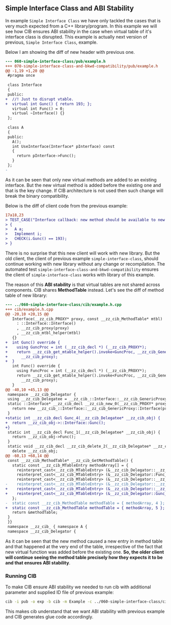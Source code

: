 ## Simple Interface Class and ABI Stability

In example `Simple Interface Class` we have only tackled the cases that is very much expected from a C++ library/program. In this example we will see how CIB ensures ABI stability in the case when virtual table of it's interface class is disrupted. This example is actually next version of previous, `Simple Interface Class`, example.

Below I am showing the diff of new header with previous one.

```diff
--- 060-simple-interface-class/pub/example.h
+++ 070-simple-interface-class-and-bkwd-compatibility/pub/example.h
@@ -1,19 +1,20 @@
 #pragma once
 
 class Interface
 {
 public:
+  //! Just to disrupt vtable.
+  virtual int Gunc() { return 193; };
   virtual int Func() = 0;
   virtual ~Interface() {}
 };
 
 class A
 {
 public:
   A();
   int UseInterface(Interface* pInterface) const
   {
     return pInterface->Func();
   }
 };
-

```

As it can be seen that only new virtual methods are added to an existing interface. But the new virtual method is added before the existing one and that is the key change. If CIB architecture is not used then such change will break the binary compatibility.

Below is the diff of client code from the previous example:

```diff
17a18,23
> TEST_CASE("Interface callback: new method should be available to new clients")
> {
>   A a;
>   Implement i;
>   CHECK(i.Gunc() == 193);
> }

```

There is no surprise that this new client will work with new library. But the old client, the client of previous example `simple-interface-class`, should continue working with new library without any change or recompilation. The automated test `simple-interface-class-and-bkwd-compatibility` ensures the client of `simple-interface-class` works with library of this example.

The reason of this **ABI stability** is that virtual tables are not shared across components. CIB shares **MethodTable** instead. Let's see the diff of method table of new library:

```diff
--- ../060-simple-interface-class/cib/example.h.cpp
+++ cib/example.h.cpp
@@ -20,10 +20,15 @@
   Interface(__zz_cib_PROXY* proxy, const __zz_cib_MethodTable* mtbl)
     : ::Interface::Interface()
     , __zz_cib_proxy(proxy)
     , __zz_cib_mtbl_helper(mtbl)
   {}
+  int Gunc() override {
+    using GuncProc = int (__zz_cib_decl *) (__zz_cib_PROXY*);
+    return __zz_cib_get_mtable_helper().invoke<GuncProc, __zz_cib_GenericProxy::__zz_cib_methodid::Gunc_2>(
+      __zz_cib_proxy);
+  }
   int Func() override {
     using FuncProc = int (__zz_cib_decl *) (__zz_cib_PROXY*);
     return __zz_cib_get_mtable_helper().invoke<FuncProc, __zz_cib_GenericProxy::__zz_cib_methodid::Func_0>(
       __zz_cib_proxy);
   }
@@ -40,10 +45,13 @@
 namespace __zz_cib_Delegator {
 using __zz_cib_Delegatee = __zz_cib_::Interface::__zz_cib_GenericProxy::Interface;
 static ::Interface* __zz_cib_decl __zz_cib_new_0(__zz_cib_PROXY* proxy, const __zz_cib_MethodTable* mtbl) {
   return new __zz_cib_::Interface::__zz_cib_GenericProxy::Interface(proxy, mtbl);
 }
+static int __zz_cib_decl Gunc_4(__zz_cib_Delegatee* __zz_cib_obj) {
+  return __zz_cib_obj->::Interface::Gunc();
+}
 static int __zz_cib_decl Func_1(__zz_cib_Delegatee* __zz_cib_obj) {
   return __zz_cib_obj->Func();
 }
 static void __zz_cib_decl __zz_cib_delete_2(__zz_cib_Delegatee* __zz_cib_obj) {
   delete __zz_cib_obj;
@@ -60,13 +68,14 @@
 const __zz_cib_MethodTable* __zz_cib_GetMethodTable() {
   static const __zz_cib_MTableEntry methodArray[] = {
     reinterpret_cast<__zz_cib_MTableEntry> (&__zz_cib_Delegator::__zz_cib_new_0),
     reinterpret_cast<__zz_cib_MTableEntry> (&__zz_cib_Delegator::Func_1),
     reinterpret_cast<__zz_cib_MTableEntry> (&__zz_cib_Delegator::__zz_cib_delete_2),
-    reinterpret_cast<__zz_cib_MTableEntry> (&__zz_cib_Delegator::__zz_cib_release_proxy_3)
+    reinterpret_cast<__zz_cib_MTableEntry> (&__zz_cib_Delegator::__zz_cib_release_proxy_3),
+    reinterpret_cast<__zz_cib_MTableEntry> (&__zz_cib_Delegator::Gunc_4)
   };
-  static const __zz_cib_MethodTable methodTable = { methodArray, 4 };
+  static const __zz_cib_MethodTable methodTable = { methodArray, 5 };
   return &methodTable;
 }
 }}
 namespace __zz_cib_ { namespace A {
 namespace __zz_cib_Delegator {

```

As it can be seen that the new method caused a new entry in method table and that happened at the very end of the table, irrespective of the fact that new virtual function was added before the existing one. **So, the older client will continue seeing the method table precisely how they expects it to be and that ensures ABI stability**.

### Running CIB
To make CIB ensure ABI stability we needed to run cib with additional parameter and supplied ID file of previous example:

```sh
cib -i pub -o exp -b cib -m Example -c ../060-simple-interface-class/cib/__zz_cib_Example-ids.h
```

This makes cib understand that we want ABI stability with previous example and CIB generates glue code accordingly.

